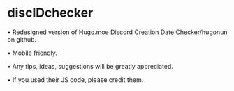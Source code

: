 # discIDchecker

• Redesigned version of Hugo.moe Discord Creation Date Checker/hugonun on github.

• Mobile friendly.

• Any tips, ideas, suggestions will be greatly appreciated.

• If you used their JS code, please credit them.
